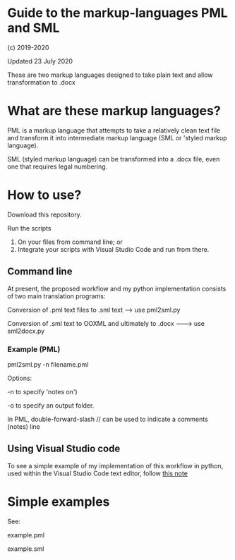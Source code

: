 # Guide to the markup-languages PML and SML

(c) 2019-2020

Updated 23 July 2020

These are two markup languages designed to take plain text and allow transformation to .docx

# What are these markup languages?

PML is a markup language that attempts to take a relatively clean text file and transform it into intermediate markup language (SML or 'styled markup language).

SML (styled markup language) can be transformed into a .docx file, even one that requires legal numbering.

# How to use?

Download this repository.

Run the scripts 
1. On your files from command line; or
2. Integrate your scripts with Visual Studio Code and run from there.

## Command line

At present, the proposed workflow and my python implementation consists of two main translation programs:

Conversion of .pml text files to .sml text --> use pml2sml.py

Conversion of .sml text to OOXML and ultimately to .docx ---> use sml2docx.py

### Example (PML)

pml2sml.py -n filename.pml

Options:

-n to specify 'notes on')

-o to specify an output folder.

In PML, double-forward-slash // can be used to indicate a comments (notes) line 

## Using Visual Studio code

To see a simple example of my implementation of this workflow in python, used within the Visual Studio Code text editor, follow [this note](/Demo/HowTo_PMLparser.md)

# Simple examples

See:

example.pml

example.sml



